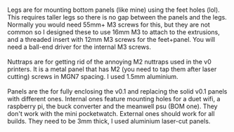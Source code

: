 <br>Legs are for mounting bottom panels (like mine) using the feet holes (lol). This requires taller legs so there is no gap between the panels and the legs. Normally you would need 55mm+ M3 screws for this, but they are not common so I designed these to use 16mm M3 to attach to the extrusions, and a threaded insert with 12mm M3 screws for the feet+panel. You will need a ball-end driver for the internal M3 screws.
<br>
<br>Nuttraps are for getting rid of the annoying M2 nuttraps used in the v0 printers. It is a metal panel that has M2 (you need to tap them after laser cutting) screws in MGN7 spacing. I used 1.5mm aluminium.
<br>
<br>Panels are the for fully enclosing the v0.1 and replacing the solid v0.1 panels with different ones. Internal ones feature mounting holes for a duet wifi, a raspberry pi, the buck converter and the meanwell psu (BOM one). They don't work with the mini pocketwatch. External ones should work for all builds. They need to be 3mm thick, I used aluminium laser-cut panels.
